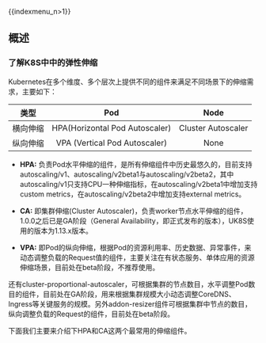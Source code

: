 {{indexmenu_n>1}}
## 概述

### 了解K8S中中的弹性伸缩

Kubernetes在多个维度、多个层次上提供不同的组件来满足不同场景下的伸缩需求，主要如下：

| 类型    | Pod  | Node                |
|:-:|:-:|:-:|
| 横向伸缩  | HPA(Horizontal Pod Autoscaler)  | Cluster Autoscaler  |
| 纵向伸缩  | VPA (Vertical Pod Autoscaler) |None        |


* **HPA:** 负责Pod水平伸缩的组件，是所有伸缩组件中历史最悠久的，目前支持autoscaling/v1、autoscaling/v2beta1与autoscaling/v2beta2，其中autoscaling/v1只支持CPU一种伸缩指标，在autoscaling/v2beta1中增加支持custom metrics，在autoscaling/v2beta2中增加支持external metrics。

* **CA:**  即集群伸缩(Cluster Autoscaler)，负责worker节点水平伸缩的组件，1.0.0之后已是GA阶段（General Availability，即正式发布的版本），UK8S使用的版本为1.13.x版本。

* **VPA:** 即Pod的纵向伸缩，根据Pod的资源利用率、历史数据、异常事件，来动态调整负载的Request值的组件，主要关注在有状态服务、单体应用的资源伸缩场景，目前处在beta阶段，不推荐使用。

还有cluster-proportional-autoscaler，可根据集群的节点数目，水平调整Pod数目的组件，目前处在GA阶段，用来根据集群规模大小动态调整CoreDNS、Ingress等关键服务的规模。另外addon-resizer组件可根据集群中节点的数目，纵向调整负载的Request的组件，目前处在beta阶段。

下面我们主要来介绍下HPA和CA这两个最常用的伸缩组件。


